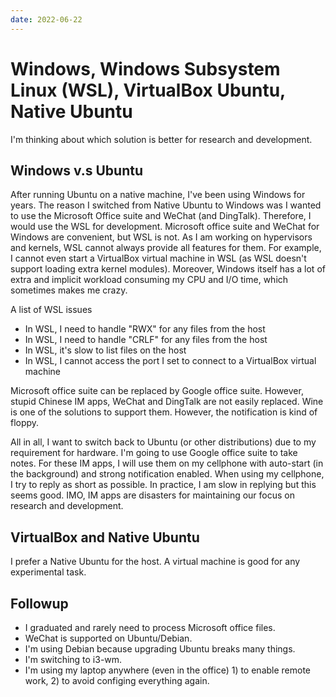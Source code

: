 ```yaml
---
date: 2022-06-22
---
```


# Windows, Windows Subsystem Linux (WSL), VirtualBox Ubuntu, Native Ubuntu

I'm thinking about which solution is better for research and development.

## Windows v.s Ubuntu

After running Ubuntu on a native machine, I've been using Windows for years. The
reason I switched from Native Ubuntu to Windows was I wanted to use the
Microsoft Office suite and WeChat (and DingTalk). Therefore, I would use the WSL
for development. Microsoft office suite and WeChat for Windows are convenient,
but WSL is not. As I am working on hypervisors and kernels, WSL cannot always
provide all features for them. For example, I cannot even start a VirtualBox
virtual machine in WSL (as WSL doesn't support loading extra kernel modules).
Moreover, Windows itself has a lot of extra and implicit workload consuming my
CPU and I/O time, which sometimes makes me crazy.

A list of WSL issues

+ In WSL, I need to handle "RWX" for any files from the host
+ In WSL, I need to handle "CRLF" for any files from the host
+ In WSL, it's slow to list files on the host
+ In WSL, I cannot access the port I set to connect to a VirtualBox virtual machine 

Microsoft office suite can be replaced by Google office suite. However, stupid
Chinese IM apps, WeChat and DingTalk are not easily replaced. Wine is one of the
solutions to support them. However, the notification is kind of floppy.

All in all, I want to switch back to Ubuntu (or other distributions) due to my
requirement for hardware. I'm going to use Google office suite to take notes.
For these IM apps, I will use them on my cellphone with auto-start (in the
background) and strong notification enabled. When using my cellphone, I try to
reply as short as possible. In practice, I am slow in replying but this seems
good. IMO, IM apps are disasters for maintaining our focus on research and
development.

## VirtualBox and Native Ubuntu

I prefer a Native Ubuntu for the host. A virtual machine is good for any
experimental task.

## Followup

- I graduated and rarely need to process Microsoft office files.
- WeChat is supported on Ubuntu/Debian.
- I'm using Debian because upgrading Ubuntu breaks many things.
- I'm switching to i3-wm.
- I'm using my laptop anywhere (even in the office) 1) to enable remote
work, 2) to avoid configing everything again.

